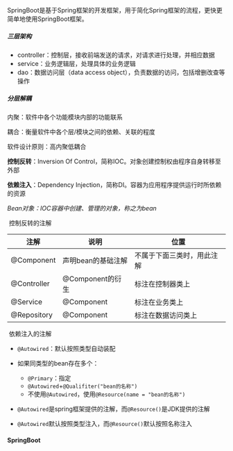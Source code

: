 SpringBoot是基于Spring框架的开发框架，用于简化Spring框架的流程，更快更简单地使用SpringBoot框架。



##### 三层架构

- controller：控制层，接收前端发送的请求，对请求进行处理，并相应数据
- service：业务逻辑层，处理具体的业务逻辑
- dao：数据访问层（data access object），负责数据的访问，包括增删改查等操作



##### 分层解耦

内聚：软件中各个功能模块内部的功能联系

耦合：衡量软件中各个层/模块之间的依赖、关联的程度

软件设计原则：高内聚低耦合



**控制反转**：Inversion Of Control，简称IOC。对象创建控制权由程序自身转移至外部

**依赖注入**：Dependency Injection，简称DI。容器为应用程序提供运行时所依赖的资源

*Bean对象：IOC容器中创建、管理的对象，称之为bean*

​	控制反转的注解

| 注解        | 说明               | 位置                       |
| ----------- | ------------------ | -------------------------- |
| @Component  | 声明bean的基础注解 | 不属于下面三类时，用此注解 |
| @Controller | @Component的衍生   | 标注在控制器类上           |
| @Service    | @Component         | 标注在业务类上             |
| @Repository | @Component         | 标注在数据访问类上         |



​	依赖注入的注解

- `@Autowired`：默认按照类型自动装配
- 如果同类型的bean存在多个：
  - `@Primary`：指定
  - `@Autowired`+`@Qualifiter("bean的名称")`
  - 不使用`@Autowired`，使用`@Resource(name = "bean的名称")`



- `@Autowired`是spring框架提供的注解，而`@Resource()`是JDK提供的注解
- `@Autowired`默认按照类型注入，而`@Resource()`默认按照名称注入











#### SpringBoot




























